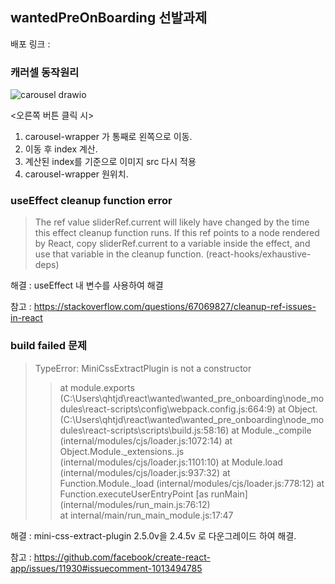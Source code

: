 
## wantedPreOnBoarding 선발과제

배포 링크 : 


### 캐러셀 동작원리

![carousel drawio](https://user-images.githubusercontent.com/34260967/149989159-f6a3c9da-770d-44d6-aca5-2d5f39585882.png)


<오른쪽 버튼 클릭 시>
1. carousel-wrapper 가 통째로 왼쪽으로 이동.
2. 이동 후 index 계산.
3. 계산된 index를 기준으로 이미지 src 다시 적용
4. carousel-wrapper 원위치.



### useEffect cleanup function error
>The ref value sliderRef.current will likely have changed by the time this effect cleanup function runs. If this ref points to a node rendered by React, copy sliderRef.current to a variable inside the effect, and use that variable in the cleanup function. (react-hooks/exhaustive-deps)

해결 : useEffect 내 변수를 사용하여 해결

참고 : https://stackoverflow.com/questions/67069827/cleanup-ref-issues-in-react
### build failed 문제

>TypeError: MiniCssExtractPlugin is not a constructor
>>at module.exports (C:\Users\qhtjd\react\wanted\wanted_pre_onboarding\node_modules\react-scripts\config\webpack.config.js:664:9)
at Object.<anonymous> (C:\Users\qhtjd\react\wanted\wanted_pre_onboarding\node_modules\react-scripts\scripts\build.js:58:16)
at Module._compile (internal/modules/cjs/loader.js:1072:14)
at Object.Module._extensions..js (internal/modules/cjs/loader.js:1101:10)
at Module.load (internal/modules/cjs/loader.js:937:32)
at Function.Module._load (internal/modules/cjs/loader.js:778:12)
at Function.executeUserEntryPoint [as runMain] (internal/modules/run_main.js:76:12)     
at internal/main/run_main_module.js:17:47

해결 : mini-css-extract-plugin 2.5.0v을 2.4.5v 로 다운그레이드 하여 해결.

참고 : https://github.com/facebook/create-react-app/issues/11930#issuecomment-1013494785